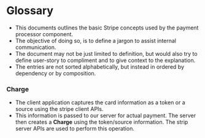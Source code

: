 # Glossary

 * This documents outlines the basic Stripe concepts used by the payment processor component.
 * The objective of doing so, is to define a jargon to assist internal communication.
 * The document may not be just limited to definition, but would also try to define user-story to compliment and to give context to the explanation.
 * The entries are not sorted alphabetically, but instead in ordered by dependency or by composition.

### Charge
 * The client application captures the card information as a token or a source using the stripe client APIs.
 * This information is passed to our server for actual payment. The server then creates a **Charge** using the token/source information. The strip server APIs are used to perform this operation.

